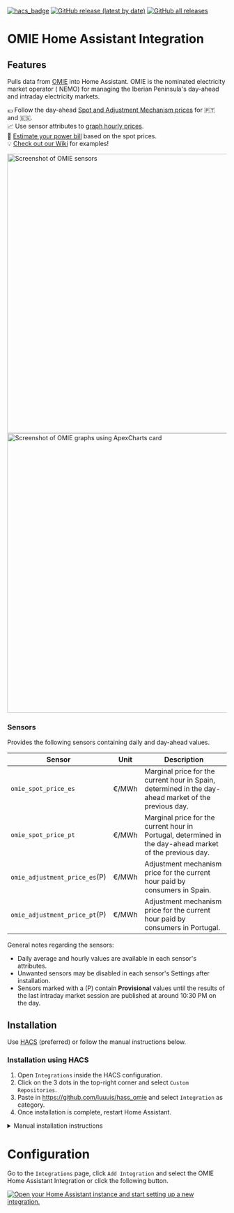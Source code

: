 [![hacs_badge](https://img.shields.io/badge/HACS-Custom-yellow.svg?style=for-the-badge)](https://github.com/custom-components/hacs) [![GitHub release (latest by date)](https://img.shields.io/github/v/release/luuuis/hass_omie?label=Latest%20release&style=for-the-badge)](https://github.com/luuuis/hass_omie/releases) [![GitHub all releases](https://img.shields.io/github/downloads/luuuis/hass_omie/total?style=for-the-badge)](https://github.com/luuuis/hass_omie/releases)

# OMIE Home Assistant Integration

## Features

Pulls data from [OMIE](https://www.omie.es/en) into Home Assistant. OMIE is the nominated electricity market operator (
NEMO)
for managing the Iberian Peninsula's day-ahead and intraday electricity markets.

💶 Follow the day-ahead [Spot and Adjustment Mechanism prices](https://www.omie.es/en/spot-hoy) for 🇵🇹 and 🇪🇸.  
📈 Use sensor attributes to [graph hourly prices](https://github.com/luuuis/hass_omie/wiki/ApexChartsExamples).  
🧾 [Estimate your power bill](https://github.com/luuuis/hass_omie/wiki/Tarifários-Portugal) based on the spot prices.  
💡 [Check out our Wiki](https://github.com/luuuis/hass_omie/wiki) for examples!

<img alt="Screenshot of OMIE sensors" src="https://user-images.githubusercontent.com/161006/235292328-14b232dd-9d64-4030-a297-53e10a345cf1.jpg"  width="640"></img>  
<img alt="Screenshot of OMIE graphs using ApexCharts card" src="https://user-images.githubusercontent.com/161006/236689344-10f097c4-c47d-4833-b791-c4da7c188e6d.jpg" width="640"></img>

### Sensors

Provides the following sensors containing daily and day-ahead values.

| Sensor                        | Unit  | Description                                                                                              |
|-------------------------------|:-----:|----------------------------------------------------------------------------------------------------------|
| `omie_spot_price_es`          | €/MWh | Marginal price for the current hour in Spain, determined in the day-ahead market of the previous day.    |
| `omie_spot_price_pt`          | €/MWh | Marginal price for the current hour in Portugal, determined in the day-ahead market of the previous day. |
| `omie_adjustment_price_es`(P) | €/MWh | Adjustment mechanism price for the current hour paid by consumers in Spain.                              |
| `omie_adjustment_price_pt`(P) | €/MWh | Adjustment mechanism price for the current hour paid by consumers in Portugal.                           |

General notes regarding the sensors:

* Daily average and hourly values are available in each sensor's attributes.
* Unwanted sensors may be disabled in each sensor's Settings after installation.
* Sensors marked with a (P) contain **Provisional** values until the results of the last intraday market session are
  published at around 10:30 PM on the day.

## Installation

Use [HACS](https://hacs.xyz) (preferred) or follow the manual instructions below.

### Installation using HACS

1. Open `Integrations` inside the HACS configuration.
1. Click on the 3 dots in the top-right corner and select `Custom Repositories`.
1. Paste in https://github.com/luuuis/hass_omie and select `Integration` as category.
1. Once installation is complete, restart Home Assistant.

<details>
  <summary>Manual installation instructions</summary>

### **Manual installation**

1. Download `hass_omie.zip` from the latest release in https://github.com/luuuis/hass_omie/releases/latest
2. Unzip into `<hass_folder>/config/custom_components`
    ```shell
    $ unzip hass_omie.zip -d <hass_folder>/custom_components/omie
    ```
3. Restart Home Assistant

</details>

# Configuration

Go to the `Integrations` page, click `Add Integration` and select the OMIE Home Assistant Integration or click the
following button.

[![Open your Home Assistant instance and start setting up a new integration.](https://my.home-assistant.io/badges/config_flow_start.svg)](https://my.home-assistant.io/redirect/config_flow_start/?domain=omie)

